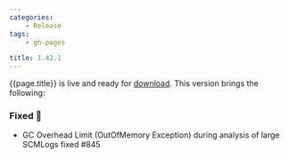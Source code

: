 ```yaml
---
categories:
    - Release
tags:
    - gh-pages

title: 1.42.1
---
```


{{page.title}} is live and ready for [download](https://github.com/MaibornWolff/codecharta/releases/tag/{{page.title}}). This version brings the following:

### Fixed 🐞

-   GC Overhead Limit (OutOfMemory Exception) during analysis of large SCMLogs fixed #845

